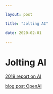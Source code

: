 ```yaml
---

layout: post

title: "Jolting AI"

date: 2020-02-01

---
```


# Jolting AI

[2019 report on AI](https://hai.stanford.edu/ai-index/2019)

[blog post OpenAI](https://openai.com/blog/ai-and-compute)
